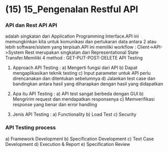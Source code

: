 # (15) 15_Pengenalan Restful API

### API dan Rest API API 

adalah singkatan dari Application Programming Interface.API ini memungkinkan kita untuk komunikasi dan pertukaran data antara 2 atau lebih software/sistem yang terpisah.API ini memiliki workflow : Client->API->System
Rest merupakan singkatan dari Representational State Transfer.Memiliki 4 method : GET-PUT-POST-DELETE
API Testing

1. Approach API Testing :
a) Mengerti fungsi dari API
b) Dapat mengaplikasikan teknik testing
c) Input parameter untuk API perlu direncanakan dan ditentukan sebelumnya
d) Jalankan test case dan bandingkan antara hasil yang diharapkan dengan hasil yang didapatkan

2. Apa itu API Testing :
a) API test sangat berbeda dengan GUI
b) Mengririm request dan mendapatkan responsenya
c) Memverifikasi response yang benar dan error handling

3. Jenis API Testing :
a) Functionality
b) Load Test
c) Security

### API Testing process
a) Framework Development
b) Specification Development
c) Text Case Development
d) Execution & Report
e) Specification Review